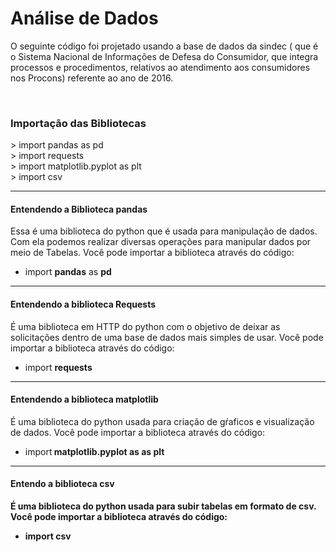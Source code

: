 <h1>Análise de Dados</h1>

<p> O seguinte código foi projetado usando a base de dados  da  sindec ( que é o Sistema Nacional de Informações de Defesa do Consumidor, que integra processos e procedimentos, relativos ao atendimento aos consumidores nos Procons) referente ao ano de 2016.
</p><br>

<h3> Importação das Bibliotecas</h3>
> import pandas as pd <br>
> import requests <br>
> import matplotlib.pyplot as plt<br>
> import csv <br>

---

<h4> Entendendo a Biblioteca pandas </h4>
<p> Essa é uma biblioteca do python que é usada para manipulação de dados. Com ela podemos realizar diversas operações para manipular dados por meio de Tabelas.
Você pode importar a biblioteca através do código:</p>

- import <strong>pandas</strong> as <strong>pd</strong><p>

---

<h4> Entendendo a biblioteca Requests</h4>

<p> É uma biblioteca em HTTP do python com o objetivo de deixar as solicitações  dentro de uma base de dados mais simples de usar. Você pode importar a biblioteca através do código: </p>

- import <strong> requests</strong></p>
---
<h4> Entendendo a biblioteca matplotlib</h4>

<p> É uma biblioteca do python usada para criação de gŕaficos e visualização de dados. Você pode importar a biblioteca através do código:</p>

- import<strong> matplotlib.pyplot as<strong> as <strong>plt</strong>

---

<h4> Entendo a biblioteca csv</h4>

<p> É uma biblioteca do python usada para subir tabelas em formato de csv. Você pode importar a biblioteca através do código:</p>

  - import  <strong>csv</strong>

